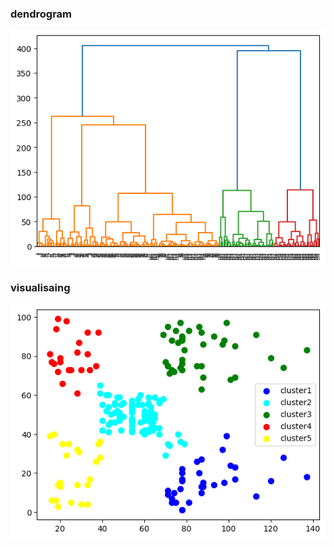 ### dendrogram

![](../../images/image_2025-01-29_215302295.png)

### visualisaing

![](../../images/image_2025-01-29_215350885.png)
